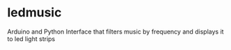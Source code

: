 # ledmusic
Arduino and Python Interface that filters music by frequency and displays it to led light strips
